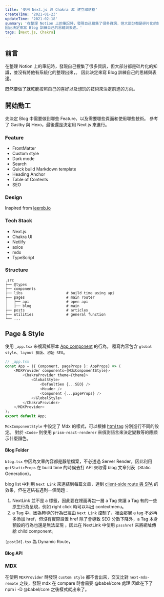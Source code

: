 ```yaml
---
title: '使用 Next.js 與 Chakra UI 建立部落格'
createTime: '2021-01-23'
updateTime: '2021-02-18'
summary: '在整理 Notion 上的筆記時，發現自己搜集了很多資訊，但大部分都是碎片化的知識，並沒有將他有系統化的整理出來，
因此決定來寫 Blog 訓練自己的思緒與表達。'
tags: [Next.js, Chakra]
---
```

## 前言
在整理 Notion 上的筆記時，發現自己搜集了很多資訊，但大部分都是碎片化的知識，並沒有將他有系統化的整理出來，。
因此決定來寫 Blog 訓練自己的思緒與表達。

既然要做了就乾脆按照自己的喜好以及想玩的技術來決定前進的方向。

## 開始動工
先決定 Blog 中需要做到哪些 Feature，以及需要哪些頁面和使用哪些技術。
參考了 Gastby 與 Hexo，最後還是決定用 Next.js 來進行。

### Feature
- FrontMatter
- Custom style
- Dark mode
- Search
- Quick build Markdown template
- Heading Anchor
- Table of Contents
- SEO

### Design
Inspired from [leerob.io](https://leerob.io/)

### Tech Stack
* Next.js
* Chakra UI
* Netlify
* axios
* mdx
* TypeScript

### Structure
```text
.src
├── @types
├── components
├── libs                    # build time using api
├── pages                   # main router
│   ├── api                 # open api
│   ├── blog                # main 
├── posts                   # articles
├── utilities               # general function
└── ...
```
## Page & Style
使用 `_app.tsx` 來複寫掉原本 [App component](https://nextjs.org/docs/advanced-features/custom-app) 的行為。
覆寫內容包含 `global style`、`layout 排版`、`初始 SEO`。

```typescript
// _app.tsx
const App = ({ Component, pageProps }: AppProps) => (
	<MDXProvider components={MdxComponentStyle}>
		<ChakraProvider theme={theme}>
			<GlobalStyle>
				<DefaultSeo {...SEO} />
				<Header />
				<Component {...pageProps} />
			</GlobalStyle>
		</ChakraProvider>
	</MDXProvider>
);
export default App;
```
`MdxComponentStyle` 中設定了 Mdx 的樣式，可以根據 [html tag](https://mdxjs.com/getting-started?#mdxprovider) 分別進行不同的設定。
對於 `<Code>` 則使用 `prism-react-renderer` 來偵測語言來決定變數等的應顯示什麼顏色。

#### Blog Folder
`blog.tsx` 中因為文章內容都是靜態檔案，不必透過 Server Render，因此利用 `getStaticProps` 在 build time 的時候去打 API 來取得 blog 文章列表（Static Generation）。

blog list 中利用 `Next Link` 來連結到每篇文章，達到 [client-side route 與 SPA](https://nextjs.org/docs/routing/introduction#linking-between-pages) 的效果，但在連結有遇到一個問題：

1. NextLink 並不是 a 標籤，因此要在裡面再包一層 a Tag 來讓 a Tag 有的一些原生行為呈現，例如 right click 時可以叫出 contextmenu。
2. a Tag 中，因為轉導的行為已經由 `Next Link` 控制了，裡面那層 a tag 不必再多添加 href，但沒有實際設置 href 除了會導致 SEO 分數下降外，a Tag 本身預設的行為也還是無法呈現 ，因此在 NextLink 中使用 `passhref` 來將網址傳給 child component。

`[postId].tsx` 為 Dynamic Route，

#### Blog API



### MDX
在使用 `MDXProvider` 時發現 `custom style` 都不會出來，交叉比對 `next-mdx-remote` 之後，發現 mdx 在 compare 時會需要 @babel/core 處理
因此在下了 npm i -D @babel/core 之後樣式就出來了。
